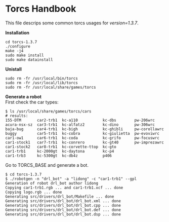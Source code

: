 Torcs Handbook
=====
This file descrips some common torcs usages for _version=1.3.7_.

**Installation**
```shell
cd torcs-1.3.7
./configure
make -j4
sudo make install
sudo make datainstall
```

**Unistall**
```shell
sudo rm -fr /usr/local/bin/torcs
sudo rm -fr /usr/local/lib/torcs
sudo rm -fr /usr/local/share/games/torcs
```

**Generate a robot**  
First check the car types:
```shell
$ ls /usr/local/share/games/torcs/cars
# results:
155-DTM       car2-trb1  kc-a110           kc-dbs        pw-206wrc
acura-nsx-sz  car3-trb1  kc-alfatz2        kc-dino       pw-306wrc
baja-bug      car4-trb1  kc-bigh           kc-ghibli     pw-corollawrc
buggy         car5-trb1  kc-cobra          kc-giulietta  pw-evoviwrc
car1-ow1      car6-trb1  kc-coda           kc-grifo      pw-focuswrc
car1-stock1   car7-trb1  kc-conrero        kc-gt40       pw-imprezawrc
car1-stock2   car8-trb1  kc-corvette-ttop  kc-gto
car1-trb1     kc-2000gt  kc-daytona        kc-p4
car1-trb3     kc-5300gt  kc-db4z           p406
```
Go to TORCS_BASE and generate a bot.
```shell
$ cd torcs-1.3.7
$ ./robotgen -n "drl_bot" -a "lidong" -c "car1-trb1" --gpl
Generation of robot drl_bot author lidong
Copying car1-trb1.rgb ... and car1-trb1.xcf ... done
Copying logo.rgb ... done
Generating src/drivers/drl_bot/Makefile ... done
Generating src/drivers/drl_bot/drl_bot.xml ... done
Generating src/drivers/drl_bot/drl_bot.cpp ... done
Generating src/drivers/drl_bot/drl_bot.def ... done
Generating src/drivers/drl_bot/drl_bot.dsp ... done
```
